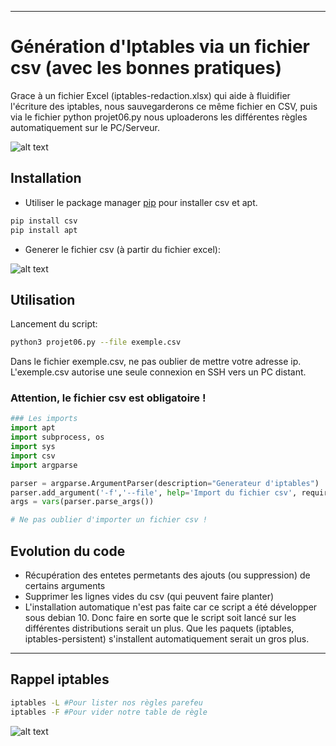 

---

# Génération d'Iptables via un fichier csv (avec les bonnes pratiques)

Grace à un fichier Excel (iptables-redaction.xlsx) qui aide à fluidifier l'écriture des iptables, nous sauvegarderons ce même fichier en CSV, puis via le fichier python projet06.py nous uploaderons les différentes règles automatiquement sur le PC/Serveur.

![alt text](https://raw.githubusercontent.com/alex4gous/Projet06-OC/main/git-Capture%20d%E2%80%99%C3%A9cran%202021-06-06%20155059.png)

## Installation

- Utiliser le package manager [pip](https://pip.pypa.io/en/stable/) pour installer csv et apt.

```bash
pip install csv
pip install apt
```

- Generer le fichier csv (à partir du fichier excel):

![alt text](https://raw.githubusercontent.com/alex4gous/Projet06-OC/main/git-Capture%20d%E2%80%99%C3%A9cran%202021-06-06%20153123.png)


## Utilisation

Lancement du script:
```bash
python3 projet06.py --file exemple.csv
```
Dans le fichier exemple.csv, ne pas oublier de mettre votre adresse ip. L'exemple.csv autorise une seule connexion en SSH vers un PC distant.

### Attention, le fichier csv est obligatoire !
```python
### Les imports
import apt
import subprocess, os
import sys
import csv
import argparse

parser = argparse.ArgumentParser(description="Generateur d'iptables")
parser.add_argument('-f','--file', help='Import du fichier csv', required=True)
args = vars(parser.parse_args())

# Ne pas oublier d'importer un fichier csv !
```

## Evolution du code
- Récupération des entetes permetants des ajouts (ou suppression) de certains arguments
- Supprimer les lignes vides du csv (qui peuvent faire planter)
- L'installation automatique n'est pas faite car ce script a été développer sous debian 10. Donc faire en sorte que le script soit lancé sur les différentes distributions serait un plus. Que les paquets (iptables, iptables-persistent) s'installent automatiquement serait un gros plus.

---

## Rappel iptables

```bash
iptables -L #Pour lister nos règles parefeu
iptables -F #Pour vider notre table de règle
```

![alt text](https://raw.githubusercontent.com/alex4gous/Projet06-OC/main/git-Capture%20d%E2%80%99%C3%A9cran%202021-06-06%20153005.png) 
